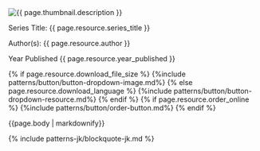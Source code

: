 <div class="resource-group">
    <div class="publication-info grid-row grid-gap-lg">
      <div class="desktop:grid-col-4"> <img src="{{ page.thumbnail.url }}" alt="{{ page.thumbnail.description }}" /></div>
      <div class="resources-body desktop:grid-col-8">
          <p><span class="pub-details">Series Title:</span> {{ page.resource.series_title }}</p>
          <p><span class="pub-details">Author(s):</span> {{ page.resource.author }}</p>
          <p><span class="pub-details">Year Published</span> {{ page.resource.year_published }}</p>
          {% if page.resource.download_file_size %}
            <span class="download">{%include patterns/button/button-dropdown-image.md%}</span>
          {% else page.resource.download_language %}
            <span class="download">{%include patterns/button/button-dropdown-resource.md%}</span>
          {% endif %}
          {% if page.resource.order_online %}
            <span class="download">{%include patterns/button/order-button.md%}</span>
          {% endif %}
      </div>
    </div>
    <div class="body-content">
      <p>{{page.body | markdownify}}</p>
      {% include patterns-jk/blockquote-jk.md %}
    </div>
  </div>
</div>